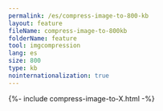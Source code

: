 ```yaml
---
permalink: /es/compress-image-to-800-kb
layout: feature
fileName: compress-image-to-800kb
folderName: feature
tool: imgcompression
lang: es
size: 800
type: kb
nointernationalization: true
---
```

{%- include compress-image-to-X.html -%}       
